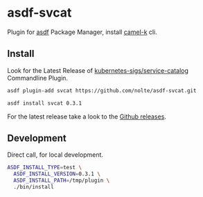 # asdf-svcat
Plugin for [asdf](https://github.com/asdf-vm/asdf) Package Manager, install [camel-k](https://github.com/kubernetes-sigs/service-catalog/) cli.

## Install

Look for the Latest Release of [kubernetes-sigs/service-catalog](https://github.com/go-task/task/releases) Commandline Plugin. 

```sh
asdf plugin-add svcat https://github.com/nolte/asdf-svcat.git

asdf install svcat 0.3.1
```

For the latest release take a look to the [Github releases](https://github.com/kubernetes-sigs/service-catalog/releases).

## Development


Direct call, for local development.
```sh
ASDF_INSTALL_TYPE=test \
  ASDF_INSTALL_VERSION=0.3.1 \
  ASDF_INSTALL_PATH=/tmp/plugin \
  ./bin/install
```
